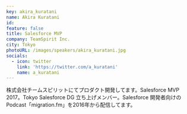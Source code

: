 ```yaml
---
key: akira_kuratani
name: Akira Kuratani
id: 
feature: false
title: Salesforce MVP
company: TeamSpirit Inc.
city: Tokyo
photoURL: /images/speakers/akira_kuratani.jpg
socials:
  - icon: twitter
    link: 'https://twitter.com/a_kuratani'
    name: a_kuratani
---
```

株式会社チームスピリットにてプロダクト開発してます。Salesforce MVP 2017。Tokyo Salesforce DG 立ち上げメンバー。Salesforce 開発者向けのPodcast「migration.fm」を2016年から配信してます。